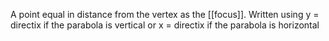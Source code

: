 A point equal in distance from the vertex as the [[focus]]. Written using y = directix if the parabola is vertical or x = directix if the parabola is horizontal